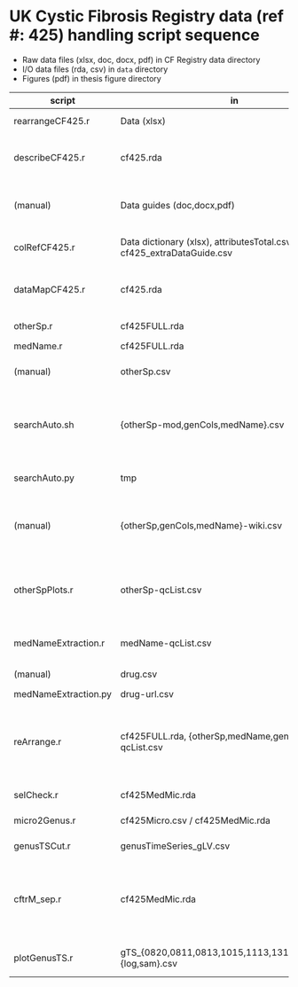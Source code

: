 # UK Cystic Fibrosis Registry data (ref \#: 425) handling script sequence

- Raw data files (xlsx, doc, docx, pdf) in CF Registry data directory
- I/O data files (rda, csv) in `data` directory
- Figures (pdf) in thesis figure directory

script | in | out | desc
--- | --- | --- | ---
rearrangeCF425.r | Data (xlsx) | cf425.rda | convert raw data to RData (0.5hr runtime)
describeCF425.r | cf425.rda | tsPatients.pdf, attributesTotal.csv | data time-series descriptions (time-series plot, overall column data structure)
(manual) | Data guides (doc,docx,pdf) | cf425\_extraDataGuide.csv | reference R-readable column names source \& meaning from given documents
colRefCF425.r | Data dictionary (xlsx), attributesTotal.csv, cf425\_extraDataGuide.csv | colDict-ExcSep.csv | generate column names equivalence table for UKCF-Reg data
dataMapCF425.r | cf425.rda | cf425FULL.rda, genCols.csv | remap full data into one dataframe by regid and year (tabulate medication record)
otherSp.r | cf425FULL.rda | otherSp.csv | extract other species record
medName.r | cf425FULL.rda | medName.csv | extract medicine name
(manual) | otherSp.csv | otherSp-mod.csv | filter searchable names: include antimicrobial resistence
searchAuto.sh | {otherSp-mod,genCols,medName}.csv | tmp | generate unique text list temporary for Wikipedia search (optimize reproducibility, traceability and efficiency trade-off)
searchAuto.py | tmp | {otherSp,genCols,medName}-wiki.csv | text correction using mostly reproducible Wikipedia search top hit
(manual) | {otherSp,genCols,medName}-wiki.csv | {otherSp,genCols,medName}-qcList.csv | quality check automated search result; manual evaluation used [duckduckgo](https://duckduckgo.com/) search engine
otherSpPlots.r | otherSp-qcList.csv | otherSp-qcREF.csv, GoogleSearchEfficiency.pdf, DataIrregularity.pdf | (construct a reference frame for other species), summarise efficiency and effort for the manual text correction process
medNameExtraction.r | medName-qcList.csv | drug.csv | get standardized medication and active ingredient names
(manual) | drug.csv | drug-url.csv | standardize medical classes and details
medNameExtraction.py | drug-url.csv | drug-wiki.csv | collect standardized info
reArrange.r | cf425FULL.rda, {otherSp,medName,genCols}-qcList.csv | cf425MedMic.rda, {otherSp-qcREF,cf425Medic,cf425Micro}.csv | rearrange columns to medical,microbe dataframes (data sort log: Rscript reArrange.r >> ../data/reArrangeRec.txt; 0.5hr runtime)
selCheck.r | cf425MedMic.rda | NA | select 30 manual check data rows in cf425
micro2Genus.r | cf425Micro.csv / cf425MedMic.rda | genusCF425\_gLV.csv, cf425Genus.pdf | sort mIcro data in genus time-series
genusTSCut.r | genusTimeSeries\_gLV.csv | gTS\_{startYr}{endYr}-gLV.csv |  cut genus time-series data in multiple csv
cftrM\_sep.r | cf425MedMic.rda | ../cftrM\_raw/cftrM\_{abs,mod,int}\_\[start\]\[end\]\_gLV.csv | categorize people with CF (pwCF) into CFTR-modifiers (cftrM) and interacting drugs categories + separate into different time-series
plotGenusTS.r | gTS_{0820,0811,0813,1015,1113,1315,1619}\_gLV-{log,sam}.csv | gTS\_overall.pdf | plot time-series genus data with fitted simulations
